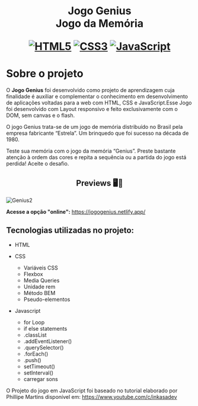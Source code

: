<h1 align="center">
    <strong>Jogo Genius</strong>
    <br>Jogo da Memória<br/>
   
[![HTML5](https://img.shields.io/badge/-html5-%23E34F26.svg?style=for-the-badge&labelColor=black&logo=html5&logoColor=white)](#) [![CSS3](https://img.shields.io/badge/-css3-%231572B6.svg?style=for-the-badge&labelColor=black&logo=css3&logoColor=white)](#) [![JavaScript](https://img.shields.io/badge/-JavaScript-%23323330.svg?style=for-the-badge&labelColor=black&logo=javascript&logoColor=%23F7DF1E)](#)

# Sobre o projeto
O **Jogo Genius** foi desenvolvido como projeto de aprendizagem cuja finalidade é auxiliar e complementar o conhecimento 
em  desenvolvimento de aplicações voltadas para a web com   HTML,  CSS  e  JavaScript.Esse Jogo foi desenvolvido com Layout responsivo e feito exclusivamente com o DOM, sem canvas e o flash.

O jogo Genius trata-se de um jogo de memória distribuído no Brasil  pela  empresa fabricante “Estrela”. Um brinquedo que 
foi sucesso na década de 1980.


Teste sua memória com o jogo da memória “Genius”.  Preste bastante atenção à ordem  das  cores e repita a sequência ou a partida do jogo está perdida!  Aceite o desafio.


<h2 align="center">Previews 🖥️📱</h2>

![Genius2](https://user-images.githubusercontent.com/61275275/148053228-202bd249-82d1-493b-89d8-79b56188e3d2.gif)   

**Acesse a opção "online":**
  https://jogogenius.netlify.app/



## Tecnologias utilizadas no projeto:

- HTML

- CSS
  - Variáveis CSS
  - Flexbox
  - Media Queries  
  - Unidade rem
  - Método BEM
  - Pseudo-elementos
  
- Javascript
  - for Loop
  - if else statements
  - .classList
  - .addEventListener()
  - .querySelector()  
  - .forEach()
  - .push()
  - setTimeout()
  - setInterval()
  - carregar sons
  
 
O Projeto do jogo em JavaScript foi baseado no tutorial elaborado por<br/> 
Phillipe Martins disponível em: https://www.youtube.com/c/inkasadev
